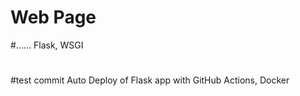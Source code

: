 
# Web Page 
#...... Flask, WSGI
#
#test commit
Auto Deploy of Flask app with GitHub Actions, Docker


